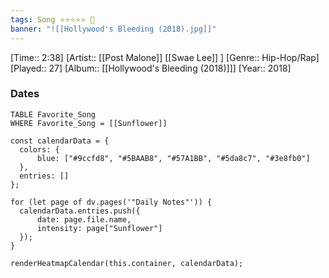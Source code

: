 ```yaml
---
tags: Song ⭐⭐⭐⭐⭐ 💛
banner: "![[Hollywood's Bleeding (2018).jpg]]"
---
```

[Time:: 2:38]
[Artist:: [[Post Malone]] [[Swae Lee]] ]
[Genre:: Hip-Hop/Rap]
[Played:: 27]
[Album:: [[Hollywood's Bleeding (2018)]]]
[Year:: 2018]
### Dates
````dataview
TABLE Favorite_Song
WHERE Favorite_Song = [[Sunflower]]
````

  ```dataviewjs
const calendarData = { 
	colors: { 
		blue: ["#9ccfd8", "#5BAAB8", "#57A1BB", "#5da8c7", "#3e8fb0"] 
	}, 
	entries: [] 
}; 

for (let page of dv.pages('"Daily Notes"')) { 
	calendarData.entries.push({ 
		date: page.file.name, 
		intensity: page["Sunflower"]
	}); 
} 

renderHeatmapCalendar(this.container, calendarData);
```
